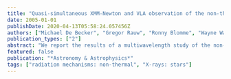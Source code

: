 ```yaml
---
title: "Quasi-simultaneous XMM-Newton and VLA observation of the non-thermal radio emitter HD 168112 (O5.5III(f+))"
date: 2005-01-01
publishDate: 2020-04-13T05:58:24.057456Z
authors: ["Michael De Becker", "Gregor Rauw", "Ronny Blomme", "Wayne Waldron", "Hugues Sana", "Julian Pittard", "Philippe Eenens", "Ian Stevens", "Mark Runacres", "Sven Van Loo", "Andy Pollock"]
publication_types: ["2"]
abstract: "We report the results of a multiwavelength study of the non-thermal radio emitter HD 168112 (O5.5III(f+)). The detailed analysis of two quasi-simultaneous XMM-Newton and VLA observations reveals strong variability of this star both in the X-ray and radio ranges. The X-ray observations separated by five months reveal a decrease of the X-ray flux of ~30%. The radio emission on the other hand increases by a factor 5-7 between the two observations obtained roughly simultaneously with the XMM-Newton pointings. The X-ray data reveal a hard emission that is most likely produced by a thermal plasma at kT ~2-3 keV while the VLA data confirm the non-thermal status of this star in the radio waveband. Comparison with archive X-ray and radio data confirms the variability of this source in both wavelength ranges over a yet ill defined time scale. The properties of HD 168112 in the X-ray and radio domain point towards a binary system with a significant eccentricity and an orbital period of a few years. However, our optical spectra reveal no significant changes of the star's radial velocity suggesting that if HD 168112 is indeed a binary, it must be seen under a fairly low inclination. Based on observations with XMM-Newton, an ESA Science Mission with instruments and contributions directly funded by ESA Member states and the USA (NASA). Also based on observations collected with the VLA, an instrument of the National Radio Astronomy Observatory, which is a facility of the National Science Foundation operated by Associated Universities, Inc. Optical data were collected at the European Southern Observatory (La Silla, Chile), and at the Observatorio Astronómico Nacional of San Pedro Mártir (Mexico)."
featured: false
publication: "*Astronomy & Astrophysics*"
tags: ["radiation mechanisms: non-thermal", "X-rays: stars"]
---
```


